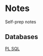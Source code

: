 # Notes
Self-prep notes


## Databases
<a href="https://divyap09.github.io/Notes/Database/PL%20SQL.md" alt="PL SQL">PL SQL</a>
